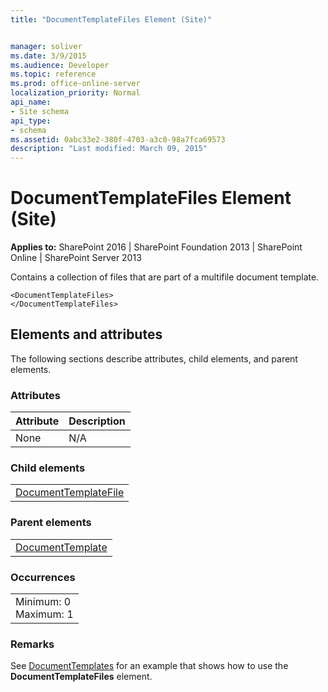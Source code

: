 ```yaml
---
title: "DocumentTemplateFiles Element (Site)"


manager: soliver
ms.date: 3/9/2015
ms.audience: Developer
ms.topic: reference
ms.prod: office-online-server
localization_priority: Normal
api_name:
- Site schema
api_type:
- schema
ms.assetid: 0abc33e2-380f-4703-a3c0-98a7fca69573
description: "Last modified: March 09, 2015"
---
```


# DocumentTemplateFiles Element (Site)

 
  
 **Applies to:** SharePoint 2016 | SharePoint Foundation 2013 | SharePoint Online | SharePoint Server 2013
  
Contains a collection of files that are part of a multifile document template.
  
```
<DocumentTemplateFiles>
</DocumentTemplateFiles>
```

## Elements and attributes

The following sections describe attributes, child elements, and parent elements.

### Attributes

|**Attribute**|**Description**|
|:-----|:-----|
|None  <br/> |N/A  <br/> |
   
### Child elements

||
|:-----|
|[DocumentTemplateFile](documenttemplatefile-element-site.md)|
   
### Parent elements

||
|:-----|
|[DocumentTemplate](documenttemplate-element-site.md)|
   
### Occurrences

||
|:-----|
|Minimum: 0  <br/> Maximum: 1  <br/> |
   
### Remarks

See [DocumentTemplates](documenttemplates-element-site.md) for an example that shows how to use the **DocumentTemplateFiles** element. 
  

